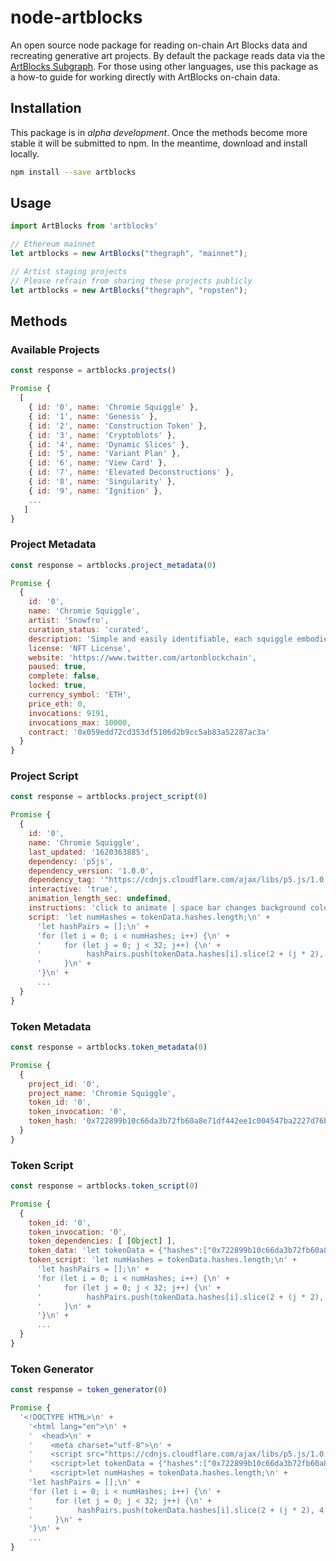 # node-artblocks

An open source node package for reading on-chain Art Blocks data and recreating generative art projects. By default the package reads data via the [ArtBlocks Subgraph](https://thegraph.com/explorer/subgraph/artblocks/art-blocks). For those using other languages, use this package as a how-to guide for working directly with ArtBlocks on-chain data.

## Installation

This package is in *alpha development*. Once the methods become more stable it will be submitted to npm. In the meantime, download and install locally.

```bash
npm install --save artblocks
```

## Usage

```javascript
import ArtBlocks from 'artblocks'

// Ethereum mainnet
let artblocks = new ArtBlocks("thegraph", "mainnet");

// Artist staging projects
// Please refrain from sharing these projects publicly
let artblocks = new ArtBlocks("thegraph", "ropsten");
```

## Methods

### Available Projects

```javascript
const response = artblocks.projects()
```

```javascript
Promise {
  [
    { id: '0', name: 'Chromie Squiggle' },
    { id: '1', name: 'Genesis' },
    { id: '2', name: 'Construction Token' },
    { id: '3', name: 'Cryptoblots' },
    { id: '4', name: 'Dynamic Slices' },
    { id: '5', name: 'Variant Plan' },
    { id: '6', name: 'View Card' },
    { id: '7', name: 'Elevated Deconstructions' },
    { id: '8', name: 'Singularity' },
    { id: '9', name: 'Ignition' },
    ...
   ]
}
```

### Project Metadata

```javascript
const response = artblocks.project_metadata(0)
```

```javascript
Promise {
  {
    id: '0',
    name: 'Chromie Squiggle',
    artist: 'Snowfro',
    curation_status: 'curated',
    description: 'Simple and easily identifiable, each squiggle embodies the soul of the Art Blocks platform. Consider each my personal signature as an artist, developer, and tinkerer. Public minting of the Chromie Squiggle is permanently paused. They are now reserved for manual distribution to collectors and community members over a longer period of time. Please visit OpenSea to explore Squiggles available on the secondary market.',
    license: 'NFT License',
    website: 'https://www.twitter.com/artonblockchain',
    paused: true,
    complete: false,
    locked: true,
    currency_symbol: 'ETH',
    price_eth: 0,
    invocations: 9191,
    invocations_max: 10000,
    contract: '0x059edd72cd353df5106d2b9cc5ab83a52287ac3a'
  }
}
```

### Project Script

```javascript
const response = artblocks.project_script(0)
```

```javascript
Promise {
  {
    id: '0',
    name: 'Chromie Squiggle',
    last_updated: '1620363885',
    dependency: 'p5js',
    dependency_version: '1.0.0',
    dependency_tag: '"https://cdnjs.cloudflare.com/ajax/libs/p5.js/1.0.0/p5.min.js"',
    interactive: 'true',
    animation_length_sec: undefined,
    instructions: 'click to animate | space bar changes background color',
    script: 'let numHashes = tokenData.hashes.length;\n' +
      'let hashPairs = [];\n' +
      'for (let i = 0; i < numHashes; i++) {\n' +
      '     for (let j = 0; j < 32; j++) {\n' +
      '          hashPairs.push(tokenData.hashes[i].slice(2 + (j * 2), 4 + (j * 2)));\n' +
      '     }\n' +
      '}\n' +
      ...
  }
}
```

### Token Metadata

```javascript
const response = artblocks.token_metadata(0)
```

```javascript
Promise {
  {
    project_id: '0',
    project_name: 'Chromie Squiggle',
    token_id: '0',
    token_invocation: '0',
    token_hash: '0x722899b10c66da3b72fb60a8e71df442ee1c004547ba2227d76bed357469b4ea'
  }
}
```

### Token Script

```javascript
const response = artblocks.token_script(0)
```

```javascript
Promise {
  {
    token_id: '0',
    token_invocation: '0',
    token_dependencies: [ [Object] ],
    token_data: 'let tokenData = {"hashes":["0x722899b10c66da3b72fb60a8e71df442ee1c004547ba2227d76bed357469b4ea"], "tokenId":"0"}',
    token_script: 'let numHashes = tokenData.hashes.length;\n' +
      'let hashPairs = [];\n' +
      'for (let i = 0; i < numHashes; i++) {\n' +
      '     for (let j = 0; j < 32; j++) {\n' +
      '          hashPairs.push(tokenData.hashes[i].slice(2 + (j * 2), 4 + (j * 2)));\n' +
      '     }\n' +
      '}\n' +
      ...
  }
}
```

### Token Generator

```javascript
const response = token_generator(0)
```

```javascript
Promise {
  '<!DOCTYPE HTML>\n' +
    '<html lang="en">\n' +
    '  <head>\n' +
    '    <meta charset="utf-8">\n' +
    '    <script src="https://cdnjs.cloudflare.com/ajax/libs/p5.js/1.0.0/p5.min.js"></script>\n' +
    '    <script>let tokenData = {"hashes":["0x722899b10c66da3b72fb60a8e71df442ee1c004547ba2227d76bed357469b4ea"], "tokenId":"0"}</script>\n' +
    '    <script>let numHashes = tokenData.hashes.length;\n' +
    'let hashPairs = [];\n' +
    'for (let i = 0; i < numHashes; i++) {\n' +
    '     for (let j = 0; j < 32; j++) {\n' +
    '          hashPairs.push(tokenData.hashes[i].slice(2 + (j * 2), 4 + (j * 2)));\n' +
    '     }\n' +
    '}\n' +
    ...
}
```

